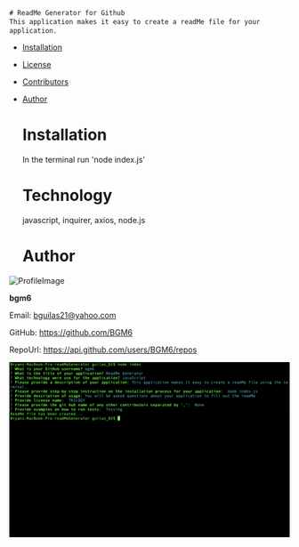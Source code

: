     # ReadMe Generator for Github 
    This application makes it easy to create a readMe file for your application.
    
* [Installation](#Installation)
    
* [License](#License)
    
* [Contributors](#Contributors)
    
* [Author](#Author)

    # Installation
    In the terminal run 'node index.js'
    # Technology
    javascript, inquirer, axios, node.js
    # Author 
    
![ProfileImage](https://avatars3.githubusercontent.com/u/63386998?v=4)
    
**bgm6**
    
Email: bguilas21@yahoo.com
    
GitHub: https://github.com/BGM6
    
RepoUrl: https://api.github.com/users/BGM6/repos

![alt text](/asset/readMeGenerator.png "Terminal Screenshot")
